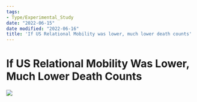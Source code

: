 ```yaml
---
tags:
- Type/Experimental_Study
date: "2022-06-15"
date modified: "2022-06-16"
title: 'If US Relational Mobility was lower, much lower death counts'
---
```


# If US Relational Mobility Was Lower, Much Lower Death Counts
![](https://i.imgur.com/JLZYxk3.png)
